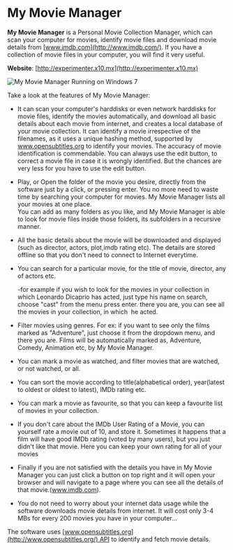 # My Movie Manager
**My Movie Manager** is a Personal Movie Collection Manager, which can scan your computer for movies, identify movie files and download movie details from [www.imdb.com](http://www.imdb.com/). If you have a collection of movie files in your computer, you will find it very useful.

**Website**: [http://experimenter.x10.mx](http://experimenter.x10.mx)

![My Movie Manager Running on Windows 7](https://www.codeplex.com/Download?ProjectName=mymoviemanager&DownloadId=1454106)

Take a look at the features of My Movie Manager:

*   It can scan your computer's harddisks or even network harddisks for movie files, identify the movies automatically, and download all basic details about each movie from internet, and creates a local database of your movie collection. It can identify a movie irrespective of the filenames, as it uses a unique hashing method, supported by www.opensubtitles.org to identify your movies. The accuracy of movie identification is commendable. You can always use the edit button, to correct a movie file in case it is wrongly identified. But the chances are very less for you have to use the edit button.
*   <div>Play, or Open the folder of the movie you desire, directly from the software just by a click, or pressing enter. You no more need to waste time by searching your computer for movies. My Movie Manager lists all your movies at one place.</div>

    <div>You can add as many folders as you like, and My Movie Manager is able to look for movie files inside those folders, its subfolders in a recursive manner.</div>

*   All the basic details about the movie will be downloaded and displayed (such as director, actors, plot,imdb rating etc). The details are stored offline so that you don't need to connect to Internet everytime.
*   <div>You can search for a particular movie, for the title of movie, director, any of actors etc.</div>

    -for example if you wish to look for the movies in your collection in which Leonardo Dicaprio has acted, just type his name on search, choose "cast" from the menu press enter. there you are, you can see all the movies in your collection, in which  he acted.
*   Filter movies using genres. For ex: if you want to see only the films marked as "Adventure", just choose it from the dropdown menu, and there you are. Films will be automatically marked as, Adventure, Comedy, Animation etc, by My Movie Manager.
*   You can mark a movie as watched, and filter movies that are watched, or not watched, or all.
*   You can sort the movie according to title(alphabetical order), year(latest to oldest or oldest to latest), IMDb rating etc.
*   You can mark a movie as favourite, so that you can keep a favourite list of movies in your collection.
*   If you don't care about the IMDb User Rating of a Movie, you can yourself rate a movie out of 10, and store it. Sometimes it happens that a film will have good IMDb rating (voted by many users), but you just didn't like that movie. Here you can keep your own rating for all of your movies
*   Finally if you are not satisfied with the details you have in My Movie Manager you can just click a button on top right and it will open your browser and will navigate to a page where you can see all the details of that movie.(www.imdb.com).
*   You do not need to worry about your internet data usage while the software downloads movie details from internet. It will cost only 3-4 MBs for every 200 movies you have in your computer...

The software uses [www.opensubtitles.org](http://www.opensubtitles.org/) API to identify and fetch movie details.
